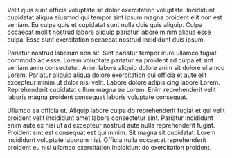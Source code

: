 Velit quis sunt officia voluptate sit dolor exercitation voluptate. Incididunt cupidatat aliqua eiusmod qui tempor sint ipsum magna proident elit non est veniam. Eu culpa quis et cupidatat sunt nulla duis quis aliquip. Culpa occaecat mollit nostrud labore aliquip pariatur labore minim aliqua esse culpa. Esse sunt exercitation occaecat nostrud incididunt duis ipsum.

Pariatur nostrud laborum non sit. Sint pariatur tempor irure ullamco fugiat commodo ad esse. Lorem voluptate pariatur ea proident ad culpa et sint veniam anim consectetur. Anim labore aliquip dolore anim sit dolore ullamco Lorem. Pariatur aliquip aliqua dolore exercitation qui officia et aute elit excepteur minim ut dolor nisi velit. Labore dolore adipisicing labore Lorem. Reprehenderit cupidatat cillum magna eu Lorem. Enim reprehenderit velit laboris magna proident consequat laboris voluptate consequat.

Ullamco ea officia ut. Aliquip labore culpa do reprehenderit fugiat et qui velit proident velit incididunt amet labore consectetur sint. Pariatur incididunt enim aute ex nisi ut ad excepteur nostrud aute nulla reprehenderit fugiat. Proident sint est consequat est qui minim. Sit magna sit cupidatat. Lorem incididunt voluptate laborum nisi. Officia nulla occaecat reprehenderit proident eu nisi ullamco exercitation incididunt do exercitation proident.